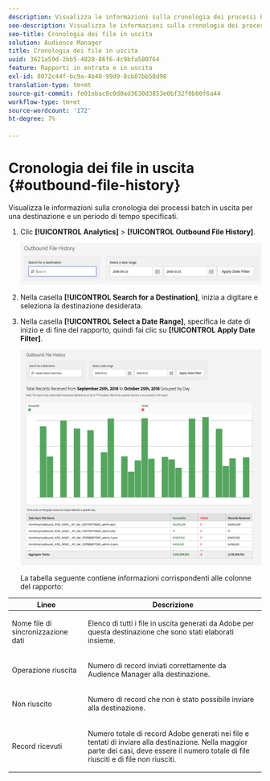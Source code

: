 ```yaml
---
description: Visualizza le informazioni sulla cronologia dei processi batch in uscita per una destinazione e un periodo di tempo specificati.
seo-description: Visualizza le informazioni sulla cronologia dei processi batch in uscita per una destinazione e un periodo di tempo specificati.
seo-title: Cronologia dei file in uscita
solution: Audience Manager
title: Cronologia dei file in uscita
uuid: 3621a59d-2bb5-4828-86f6-4c9bfa580764
feature: Rapporti in entrata e in uscita
exl-id: 8072c44f-bc9a-4b40-99d9-8cb87bb58d98
translation-type: tm+mt
source-git-commit: fe01ebac8c0d0ad3630d3853e0bf32f0b00f6a44
workflow-type: tm+mt
source-wordcount: '172'
ht-degree: 7%

---
```


# Cronologia dei file in uscita {#outbound-file-history}

Visualizza le informazioni sulla cronologia dei processi batch in uscita per una destinazione e un periodo di tempo specificati.

<!-- 

t_reports_outbound_history.xml

 -->

1. Clic **[!UICONTROL Analytics]** > **[!UICONTROL Outbound File History]**.

   ![Risultato del passaggio](assets/outbound_history.png)

1. Nella casella **[!UICONTROL Search for a Destination]**, inizia a digitare e seleziona la destinazione desiderata.
1. Nella casella **[!UICONTROL Select a Date Range]**, specifica le date di inizio e di fine del rapporto, quindi fai clic su **[!UICONTROL Apply Date Filter]**.

   ![Risultato del passaggio](assets/outbound_history_stats.png)

   La tabella seguente contiene informazioni corrispondenti alle colonne del rapporto:

<table id="table_93076D46AC50411395E72B9B987E99BE"> 
 <thead> 
  <tr> 
   <th colname="col1" class="entry"> Linee </th> 
   <th colname="col2" class="entry"> Descrizione </th> 
  </tr> 
 </thead>
 <tbody> 
  <tr> 
   <td colname="col1"> Nome file di sincronizzazione dati </td> 
   <td colname="col2"> <p>Elenco di tutti i file in uscita generati da <span class="keyword"> Adobe</span> per questa destinazione che sono stati elaborati insieme. </p> </td> 
  </tr> 
  <tr> 
   <td colname="col1"> Operazione riuscita </td> 
   <td colname="col2"> <p>Numero di record inviati correttamente da <span class="keyword"> Audience Manager</span> alla destinazione. </p> </td> 
  </tr> 
  <tr> 
   <td colname="col1"> Non riuscito </td> 
   <td colname="col2"> <p>Numero di record che non è stato possibile inviare alla destinazione. </p> </td> 
  </tr> 
  <tr> 
   <td colname="col1"> Record ricevuti </td> 
   <td colname="col2"> <p>Numero totale di record <span class="keyword"> Adobe</span> generati nei file e tentati di inviare alla destinazione. Nella maggior parte dei casi, deve essere il numero totale di file riusciti e di file non riusciti. </p> </td> 
  </tr> 
 </tbody> 
</table>

